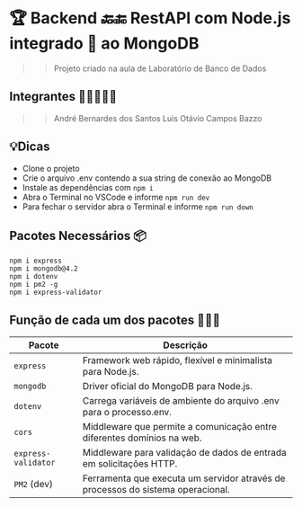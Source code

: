 # 🏆 Backend 🔙🔚 RestAPI com Node.js integrado 🤝 ao MongoDB 
>> Projeto criado na aula de Laboratório de Banco de Dados

## Integrantes 👳‍♂️👼💂‍♂️
>> André Bernardes dos Santos
>> Luis Otávio Campos Bazzo

## 💡Dicas
- Clone o projeto
- Crie o arquivo .env contendo a sua string de conexão ao MongoDB
- Instale as dependências com ```npm i```
- Abra o Terminal no VSCode e informe ```npm run dev```
- Para fechar o servidor abra o Terminal e informe ```npm run down```

## Pacotes Necessários 📦
```
npm i express
npm i mongodb@4.2
npm i dotenv
npm i pm2 -g
npm i express-validator
```

## Função de cada um dos pacotes 💪🏋️‍♀️
<table><thead><tr><th>Pacote</th><th>Descrição</th></tr></thead><tbody><tr><td><code>express</code></td><td>Framework web rápido, flexível e minimalista para Node.js.</td></tr><tr><td><code>mongodb</code></td><td>Driver oficial do MongoDB para Node.js.</td></tr><tr><td><code>dotenv</code></td><td>Carrega variáveis ​​de ambiente do arquivo .env para o processo.env.</td></tr><tr><td><code>cors</code></td><td>Middleware que permite a comunicação entre diferentes domínios na web.</td></tr><tr><td><code>express-validator</code></td><td>Middleware para validação de dados de entrada em solicitações HTTP.</td></tr><tr><td><code>PM2</code> (dev)</td><td>Ferramenta que executa um servidor através de processos do sistema operacional.</td></tr></tbody></table>